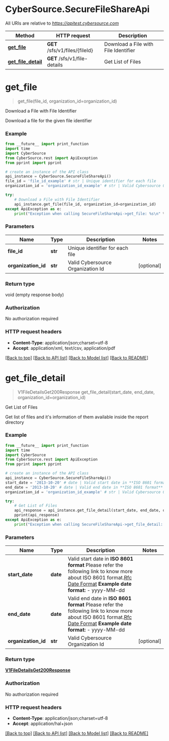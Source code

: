 # CyberSource.SecureFileShareApi

All URIs are relative to *https://apitest.cybersource.com*

Method | HTTP request | Description
------------- | ------------- | -------------
[**get_file**](SecureFileShareApi.md#get_file) | **GET** /sfs/v1/files/{fileId} | Download a File with File Identifier
[**get_file_detail**](SecureFileShareApi.md#get_file_detail) | **GET** /sfs/v1/file-details | Get List of Files


# **get_file**
> get_file(file_id, organization_id=organization_id)

Download a File with File Identifier

Download a file for the given file identifier

### Example 
```python
from __future__ import print_function
import time
import CyberSource
from CyberSource.rest import ApiException
from pprint import pprint

# create an instance of the API class
api_instance = CyberSource.SecureFileShareApi()
file_id = 'file_id_example' # str | Unique identifier for each file
organization_id = 'organization_id_example' # str | Valid Cybersource Organization Id (optional)

try: 
    # Download a File with File Identifier
    api_instance.get_file(file_id, organization_id=organization_id)
except ApiException as e:
    print("Exception when calling SecureFileShareApi->get_file: %s\n" % e)
```

### Parameters

Name | Type | Description  | Notes
------------- | ------------- | ------------- | -------------
 **file_id** | **str**| Unique identifier for each file | 
 **organization_id** | **str**| Valid Cybersource Organization Id | [optional] 

### Return type

void (empty response body)

### Authorization

No authorization required

### HTTP request headers

 - **Content-Type**: application/json;charset=utf-8
 - **Accept**: application/xml, text/csv, application/pdf

[[Back to top]](#) [[Back to API list]](../README.md#documentation-for-api-endpoints) [[Back to Model list]](../README.md#documentation-for-models) [[Back to README]](../README.md)

# **get_file_detail**
> V1FileDetailsGet200Response get_file_detail(start_date, end_date, organization_id=organization_id)

Get List of Files

Get list of files and it's information of them available inside the report directory

### Example 
```python
from __future__ import print_function
import time
import CyberSource
from CyberSource.rest import ApiException
from pprint import pprint

# create an instance of the API class
api_instance = CyberSource.SecureFileShareApi()
start_date = '2013-10-20' # date | Valid start date in **ISO 8601 format** Please refer the following link to know more about ISO 8601 format.[Rfc Date Format](https://xml2rfc.tools.ietf.org/public/rfc/html/rfc3339.html#anchor14)   **Example date format:**   - yyyy-MM-dd 
end_date = '2013-10-20' # date | Valid end date in **ISO 8601 format** Please refer the following link to know more about ISO 8601 format.[Rfc Date Format](https://xml2rfc.tools.ietf.org/public/rfc/html/rfc3339.html#anchor14)   **Example date format:**   - yyyy-MM-dd 
organization_id = 'organization_id_example' # str | Valid Cybersource Organization Id (optional)

try: 
    # Get List of Files
    api_response = api_instance.get_file_detail(start_date, end_date, organization_id=organization_id)
    pprint(api_response)
except ApiException as e:
    print("Exception when calling SecureFileShareApi->get_file_detail: %s\n" % e)
```

### Parameters

Name | Type | Description  | Notes
------------- | ------------- | ------------- | -------------
 **start_date** | **date**| Valid start date in **ISO 8601 format** Please refer the following link to know more about ISO 8601 format.[Rfc Date Format](https://xml2rfc.tools.ietf.org/public/rfc/html/rfc3339.html#anchor14)   **Example date format:**   - yyyy-MM-dd  | 
 **end_date** | **date**| Valid end date in **ISO 8601 format** Please refer the following link to know more about ISO 8601 format.[Rfc Date Format](https://xml2rfc.tools.ietf.org/public/rfc/html/rfc3339.html#anchor14)   **Example date format:**   - yyyy-MM-dd  | 
 **organization_id** | **str**| Valid Cybersource Organization Id | [optional] 

### Return type

[**V1FileDetailsGet200Response**](V1FileDetailsGet200Response.md)

### Authorization

No authorization required

### HTTP request headers

 - **Content-Type**: application/json;charset=utf-8
 - **Accept**: application/hal+json

[[Back to top]](#) [[Back to API list]](../README.md#documentation-for-api-endpoints) [[Back to Model list]](../README.md#documentation-for-models) [[Back to README]](../README.md)

